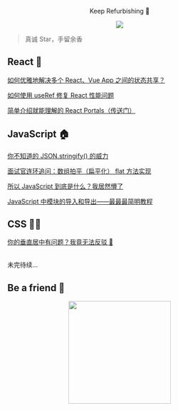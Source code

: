 <p align="center">Keep Refurbishing 🔨</p>
<p align="center"><img align="center" src="https://img.shields.io/github/issues/NieZhuZhu/Blog"/> </p>

> 真诚 Star，手留余香

## React 🚀

[如何优雅地解决多个 React、Vue App 之间的状态共享？](https://github.com/NieZhuZhu/Blog/issues/5)

[如何使用 useRef 修复 React 性能问题](https://github.com/NieZhuZhu/Blog/issues/6)

[简单介绍就能理解的 React Portals（传送门）](https://github.com/NieZhuZhu/Blog/issues/8)


## JavaScript 🏠

[你不知道的 JSON.stringify() 的威力](https://github.com/NieZhuZhu/Blog/issues/1)

[面试官连环追问：数组拍平（扁平化） flat 方法实现](https://github.com/NieZhuZhu/Blog/issues/2)

[所以 JavaScript 到底是什么？我居然懵了](https://github.com/NieZhuZhu/Blog/issues/4)

[JavaScript 中模块的导入和导出——最最最简明教程](https://github.com/NieZhuZhu/Blog/issues/7)

## CSS 🤹‍♂️

[你的垂直居中有问题？我竟无法反驳 🤦](https://github.com/NieZhuZhu/Blog/issues/3)



<br/>
未完待续...
<br/>

## Be a friend 👬

<div style="display:flex;justify-content:center" >
<img src="https://user-images.githubusercontent.com/44939961/100539163-76c03a00-326f-11eb-88e3-556fadf46ab1.png" width = "230" height = "230" alt="" align=center />
</div>

